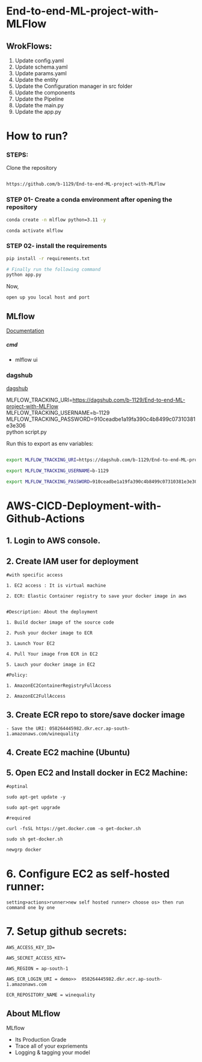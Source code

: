 # End-to-end-ML-project-with-MLFlow

## WrokFlows:

1. Update config.yaml
2. Update schema.yaml
3. Update params.yaml
4. Update the entity
5. Update the Configuration manager in src folder
6. Update the components
7. Update the Pipeline
8. Update the main.py
9. Update the app.py



# How to run?
### STEPS:

Clone the repository

```bash

https://github.com/b-1129/End-to-end-ML-project-with-MLFlow

```
### STEP 01- Create a conda environment after opening the repository

```bash
conda create -n mlflow python=3.11 -y
```

```bash
conda activate mlflow
```


### STEP 02- install the requirements
```bash
pip install -r requirements.txt
```


```bash
# Finally run the following command
python app.py
```

Now,
```bash
open up you local host and port
```



## MLflow

[Documentation](https://mlflow.org/docs/latest/index.html)


##### cmd
- mlflow ui

### dagshub
[dagshub](https://dagshub.com/)


MLFLOW_TRACKING_URI=https://dagshub.com/b-1129/End-to-end-ML-project-with-MLFlow \
MLFLOW_TRACKING_USERNAME=b-1129 \
MLFLOW_TRACKING_PASSWORD=910ceadbe1a19fa390c4b8499c07310381e3e306 \
python script.py


Run this to export as env variables:

```bash

export MLFLOW_TRACKING_URI=https://dagshub.com/b-1129/End-to-end-ML-project-with-MLFlow

export MLFLOW_TRACKING_USERNAME=b-1129 

export MLFLOW_TRACKING_PASSWORD=910ceadbe1a19fa390c4b8499c07310381e3e306

```



# AWS-CICD-Deployment-with-Github-Actions

## 1. Login to AWS console.

## 2. Create IAM user for deployment

	#with specific access

	1. EC2 access : It is virtual machine

	2. ECR: Elastic Container registry to save your docker image in aws


	#Description: About the deployment

	1. Build docker image of the source code

	2. Push your docker image to ECR

	3. Launch Your EC2 

	4. Pull Your image from ECR in EC2

	5. Lauch your docker image in EC2

	#Policy:

	1. AmazonEC2ContainerRegistryFullAccess

	2. AmazonEC2FullAccess

	
## 3. Create ECR repo to store/save docker image
    - Save the URI: 058264445982.dkr.ecr.ap-south-1.amazonaws.com/winequality

	
## 4. Create EC2 machine (Ubuntu) 

## 5. Open EC2 and Install docker in EC2 Machine:
	
	
	#optinal

	sudo apt-get update -y

	sudo apt-get upgrade
	
	#required

	curl -fsSL https://get.docker.com -o get-docker.sh

	sudo sh get-docker.sh

	newgrp docker
	
# 6. Configure EC2 as self-hosted runner:
    setting>actions>runner>new self hosted runner> choose os> then run command one by one


# 7. Setup github secrets:

    AWS_ACCESS_KEY_ID=

    AWS_SECRET_ACCESS_KEY=

    AWS_REGION = ap-south-1

    AWS_ECR_LOGIN_URI = demo>>  058264445982.dkr.ecr.ap-south-1.amazonaws.com

    ECR_REPOSITORY_NAME = winequality




## About MLflow 
MLflow

 - Its Production Grade
 - Trace all of your expriements
 - Logging & tagging your model


